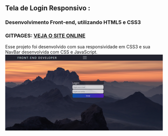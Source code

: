 ## Tela de Login Responsivo :
### Desenvolvimento Front-end, utilizando HTML5 e CSS3
### GITPAGES: <a href="https://maydoug.github.io/telalogin_responsivo/">VEJA O SITE ONLINE</a>
Esse projeto foi desenvolvido com sua responsividade em CSS3 e sua NavBar desenvolvida com CSS e JavaScript. 
<img src="./img/telalogin.PNG">
